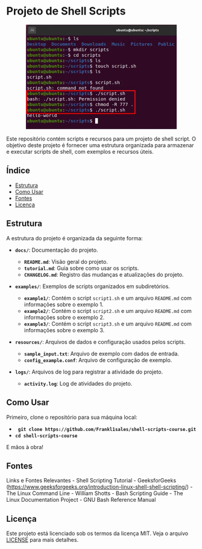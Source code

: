# Projeto de Shell Scripts
<p align="center">
  <img src="/imagesample.jpg" alt="Estrutura do Projeto" width="400"/>
</p>

Este repositório contém scripts e recursos para um projeto de shell script. O objetivo deste projeto é fornecer uma estrutura organizada para armazenar e executar scripts de shell, com exemplos e recursos úteis.


## Índice

- [Estrutura](#estrutura)
- [Como Usar](#como-usar)
- [Fontes](#fontes)
- [Licença](#licença)


## Estrutura

A estrutura do projeto é organizada da seguinte forma:

- **`docs/`**: Documentação do projeto.
  - **`README.md`**: Visão geral do projeto.
  - **`tutorial.md`**: Guia sobre como usar os scripts.
  - **`CHANGELOG.md`**: Registro das mudanças e atualizações do projeto.

- **`examples/`**: Exemplos de scripts organizados em subdiretórios.
  - **`example1/`**: Contém o script `script1.sh` e um arquivo `README.md` com informações sobre o exemplo 1.
  - **`example2/`**: Contém o script `script2.sh` e um arquivo `README.md` com informações sobre o exemplo 2.
  - **`example3/`**: Contém o script `script3.sh` e um arquivo `README.md` com informações sobre o exemplo 3.

- **`resources/`**: Arquivos de dados e configuração usados pelos scripts.
  - **`sample_input.txt`**: Arquivo de exemplo com dados de entrada.
  - **`config_example.conf`**: Arquivo de configuração de exemplo.

- **`logs/`**: Arquivos de log para registrar a atividade do projeto.
  - **`activity.log`**: Log de atividades do projeto.


## Como Usar

Primeiro, clone o repositório para sua máquina local:
   - **` git clone https://github.com/Frankl1sales/shell-scripts-course.git`**
   - **`cd shell-scripts-course`**
   
E mãos à obra! 

## Fontes
Links e Fontes Relevantes
    - Shell Scripting Tutorial - GeeksforGeeks (https://www.geeksforgeeks.org/introduction-linux-shell-shell-scripting/)
    - The Linux Command Line - William Shotts
    - Bash Scripting Guide - The Linux Documentation Project
    - GNU Bash Reference Manual

## Licença

Este projeto está licenciado sob os termos da licença MIT. Veja o arquivo [LICENSE](LICENSE.md) para mais detalhes.
